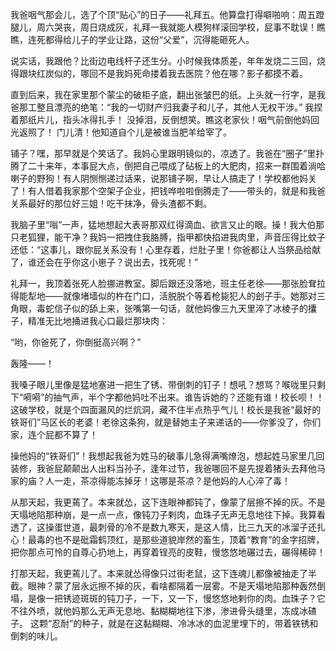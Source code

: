 我爸咽气那会儿，选了个顶“贴心”的日子——礼拜五。他算盘打得噼啪响：周五蹬腿儿，周六哭丧，周日烧成灰，礼拜一我就能人模狗样滚回学校，屁事不耽误！瞧瞧，连死都得给儿子的学业让路，这份“父爱”，沉得能砸死人。

说实话，我跟他？比街边电线杆子还生分。小时候我体质差，年年发烧二三回，烧得跟块红炭似的，哪回不是我妈死命搂着我去医院？他在哪？影子都摸不着。

直到后来，我在家里那个蒙尘的破柜子底，翻出张皱巴的纸。上头就一行字，是我爸那工整且漂亮的绝笔：“我的一切财产归我妻子和儿子，其他人无权干涉。”  我捏着那纸片儿，指头冰得扎手！ 没掉泪，反倒想笑。瞧这老家伙！咽气前倒他妈回光返照了！ 门儿清！他知道自个儿是被谁当肥羊给宰了。

铺子？嘿，那早就是个笑话了。我妈心里跟明镜似的，凉透了。我爸在“圈子”里扑腾了二十来年，本事屁大点，倒把自己喂成了砧板上的大肥肉，招来一群围着淌哈喇子的野狗！有人阴恻恻递过话来，说那铺子啊，早让人搞走了！学校都他妈关了！有人借着我家那个空架子企业，把钱哗啦啦倒腾走了——带头的，就是和我爸关系最好的那位好三姐！吃干抹净，骨头渣都不剩。

我脑子里“嗡”一声，猛地想起大表哥那双红得滴血、欲言又止的眼。操！我大伯那只老狐狸，能干净？我妈一把拽住我胳膊，指甲都快掐进我肉里，声音压得比蚊子还低：“这事儿，跟你屁关系没有！心里存着，烂肚子里！你爸都让人当祭品给献了，谁还会在乎你这小崽子？说出去，找死呢！”

礼拜一，我顶着张死人脸挪进教室。脚后跟还没落地，班主任老徐——那张脸耷拉得能犁地——就像堵墙似的杵在门口，活脱脱个等着枪毙犯人的刽子手。她那对三角眼，毒蛇信子似的舔上来，张嘴第一句话，就他妈像三九天里淬了冰棱子的攮子，精准无比地捅进我心口最烂那块肉：

“哟，你爸死了，你倒挺高兴啊？”

轰隆——！

我嗓子眼儿里像是猛地塞进一把生了锈、带倒刺的钉子！想吼？想骂？喉咙里只剩下“嗬嗬”的抽气声，半个字都他妈吐不出来。谁告诉她的？还能有谁！校长呗！！ 这破学校，就是个四面漏风的烂炕洞，藏不住半点热乎气儿！校长是我爸“最好的铁哥们”马区长的老婆！老徐这条狗，就是替她主子来递话的——你爹没了，你们家，连个屁都不算了！

操他妈的“铁哥们”！我想起我爸为姓马的破事儿急得满嘴燎泡，想起姓马家里几回装修，我爸屁颠颠出人出料当孙子，逢年过节，我爸哪回不是先提着猪头去拜他马家的庙？人一走，茶凉得能冻掉牙！这哪是茶凉？是他妈的人心淬了毒！

从那天起，我更蔫了。本来就怂，这下连眼神都钝了，像蒙了层擦不掉的灰。不是天塌地陷那种崩，是一点一点，像钝刀子剌肉，血珠子无声无息地往下掉。我算看透了，这操蛋世道，最刺骨的冷不是数九寒天，是这人情，比三九天的冰溜子还扎心！最毒的也不是砒霜鹤顶红，是那些道貌岸然的畜生，顶着“教育”的金字招牌，把你那点可怜的自尊心扔地上，再穿着锃亮的皮鞋，慢悠悠地碾过去，碾得稀碎！

打那天起，我更蔫儿了。本来就怂得像只过街老鼠，这下连魂儿都像被抽走了半截。眼神？蒙了层永远擦不掉的灰，看啥都隔着一层雾。不是天塌地陷那种轰然倒塌，是像一把锈迹斑斑的钝刀子，一下，又一下，慢悠悠地剌你的肉。血珠子？它不往外喷，就他妈那么无声无息地、黏糊糊地往下渗，渗进骨头缝里，冻成冰碴子。 这颗“忍耐”的种子，就是在这黏糊糊、冷冰冰的血泥里埋下的，带着铁锈和倒刺的味儿。
